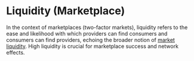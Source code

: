 # Liquidity (Marketplace)

In the context of marketplaces (two-factor markets), liquidity refers to the ease and likelihood with which providers can find consumers and consumers can find providers, echoing the broader notion of [market liquidity](https://en.wikipedia.org/wiki/Market_liquidity). High liquidity is crucial for marketplace success and network effects.
